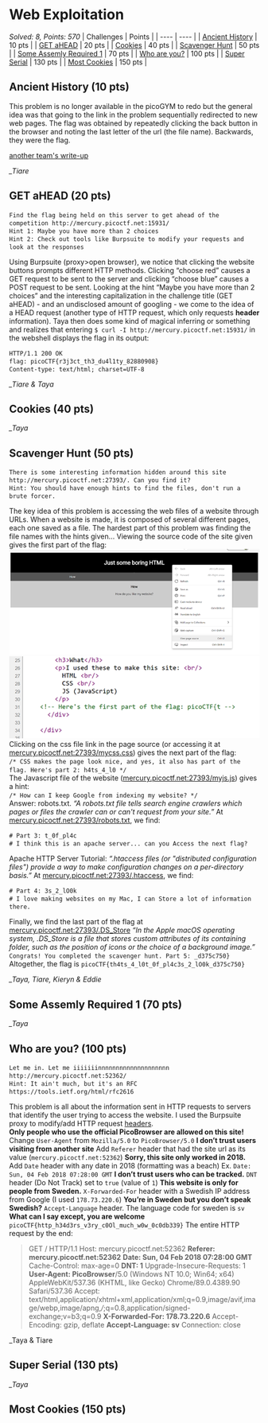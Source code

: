 # Web Exploitation

*Solved: 8, Points: 570*
| Challenges | Points |
| ---- | ---- |
| [Ancient History](#ancient-history-10-pts) | 10 pts |
| [GET aHEAD](#get-ahead-20-pts) | 20 pts |
| [Cookies](#cookies-40-pts) | 40 pts |
| [Scavenger Hunt](#scavenger-hunt-50-pts) | 50 pts |
| [Some Assemly Required 1](#some-assembly-required-1-70-pts) | 70 pts |
| [Who are you?](#who-are-you-100-points) | 100 pts |
| [Super Serial](#super-serial-130-pts) | 130 pts |
| [Most Cookies](#most-cookies-150-pts) | 150 pts |

## Ancient History (10 pts)

This problem is no longer available in the picoGYM to redo but the general idea was that going to the link in the problem sequentially redirected to new web pages. The flag was obtained by repeatedly clicking the back button in the browser and noting the last letter of the url (the file name). Backwards, they were the flag.

[another team's write-up](https://github.com/vivian-dai/PicoCTF2021-Writeup/blob/main/Web%20Exploitation/Ancient%20History/Ancient%20History.md)

*_Tiare*

## GET aHEAD (20 pts)

    Find the flag being held on this server to get ahead of the competition http://mercury.picoctf.net:15931/
    Hint 1: Maybe you have more than 2 choices
    Hint 2: Check out tools like Burpsuite to modify your requests and look at the responses
Using Burpsuite (proxy>open browser), we notice that clicking the website buttons prompts different HTTP methods. Clicking “choose red” causes a GET request to be sent to the server and clicking “choose blue” causes a POST request to be sent.
Looking at the hint “Maybe you have more than 2 choices” and the interesting capitalization in the challenge title (GET aHEAD) - and an undisclosed amount of googling - we come to the idea of a HEAD request (another type of HTTP request, which only requests __header__ information).
Taya then does some kind of magical inferring or something and realizes that entering `$ curl -I http://mercury.picoctf.net:15931/` in the webshell displays the flag in its output:
    
    HTTP/1.1 200 OK
    flag: picoCTF{r3j3ct_th3_du4l1ty_82880908}
    Content-type: text/html; charset=UTF-8

*_Tiare & Taya*

## Cookies (40 pts)

*_Taya*

## Scavenger Hunt (50 pts)

    There is some interesting information hidden around this site http://mercury.picoctf.net:27393/. Can you find it?
    Hint: You should have enough hints to find the files, don't run a brute forcer.
The key idea of this problem is accessing the web files of a website through URLs. When a website is made, it is composed of several different pages, each one saved as a file. The hardest part of this problem was finding the file names with the hints given…
Viewing the source code of the site given gives the first part of the flag:
![scavenger hunt 1](./pictures/scavenger-hunt-1.png "To view a page's source code")
![scavenger hunt 2](./pictures/scavenger-hunt-2.png "Part of the page's source code")
Clicking on the css file link in the page source (or accessing it at [mercury.picoctf.net:27393/mycss.css](http://mercury.picoctf.net:27393/mycss.css)) gives the next part of the flag:  
`/* CSS makes the page look nice, and yes, it also has part of the flag. Here's part 2: h4ts_4_l0 */`  
The Javascript file of the website ([mercury.picoctf.net:27393/myjs.js](http://mercury.picoctf.net:27393/myjs.js)) gives a hint:  
`/* How can I keep Google from indexing my website? */`  
Answer: robots.txt. *“A robots.txt file tells search engine crawlers which pages or files the crawler can or can't request from your site.”* At [mercury.picoctf.net:27393/robots.txt](http://mercury.picoctf.net:27393/robots.txt), we find:
    
    # Part 3: t_0f_pl4c
    # I think this is an apache server... can you Access the next flag?
    
Apache HTTP Server Tutorial: *“.htaccess files (or "distributed configuration files") provide a way to make configuration changes on a per-directory basis.”* At [mercury.picoctf.net:27393/.htaccess](http://mercury.picoctf.net:27393/.htaccess), we find:

    # Part 4: 3s_2_lO0k
    # I love making websites on my Mac, I can Store a lot of information there.
Finally, we find the last part of the flag at [mercury.picoctf.net:27393/.DS_Store](http://mercury.picoctf.net:27393/.DS_Store) *“In the Apple macOS operating system, .DS_Store is a file that stores custom attributes of its containing folder, such as the position of icons or the choice of a background image.”*  
`Congrats! You completed the scavenger hunt. Part 5: _d375c750}`
Altogether, the flag is  `picoCTF{th4ts_4_l0t_0f_pl4c3s_2_lO0k_d375c750}`

*_Taya, Tiare, Kieryn & Eddie*

## Some Assemly Required 1 (70 pts)

*_Taya*

## Who are you? (100 pts)

    Let me in. Let me iiiiiiinnnnnnnnnnnnnnnnnnnn http://mercury.picoctf.net:52362/
    Hint: It ain't much, but it's an RFC https://tools.ietf.org/html/rfc2616
This problem is all about the information sent in HTTP requests to servers that identify the user trying to access the website. I used the Burpsuite proxy to modify/add HTTP request [headers](https://en.wikipedia.org/wiki/List_of_HTTP_header_fields).  
__Only people who use the official PicoBrowser are allowed on this site!__  
Change `User-Agent` from `Mozilla/5.0` to `PicoBrowser/5.0`
__I don’t trust users visiting from another site__
Add `Referer` header that had the site url as its value (`mercury.picoctf.net:52362`) 
__Sorry, this site only worked in 2018.__
Add `Date` header with any date in 2018 (formatting was a beach) Ex. `Date: Sun, 04 Feb 2018 07:28:00 GMT`
__I don’t trust users who can be tracked.__
`DNT` header (Do Not Track) set to `true` (value of `1`)
__This website is only for people from Sweden.__
`X-Forwarded-For` header with a Swedish IP address from Google (I used `178.73.220.6`)
__You’re in Sweden but you don’t speak Swedish?__
`Accept-Language` header. The language code for sweden is `sv`
__What can I say except, you are welcome__
`picoCTF{http_h34d3rs_v3ry_c0Ol_much_w0w_0c0db339}`
The entire HTTP request by the end:
>GET / HTTP/1.1
Host: mercury.picoctf.net:52362
__Referer: mercury.picoctf.net:52362__
__Date: Sun, 04 Feb 2018 07:28:00 GMT__
Cache-Control: max-age=0
__DNT: 1__
Upgrade-Insecure-Requests: 1
__User-Agent: PicoBrowser__/5.0 (Windows NT 10.0; Win64; x64) AppleWebKit/537.36 (KHTML, like Gecko) Chrome/89.0.4389.90 Safari/537.36
Accept: text/html,application/xhtml+xml,application/xml;q=0.9,image/avif,image/webp,image/apng,*/*;q=0.8,application/signed-exchange;v=b3;q=0.9
__X-Forwarded-For: 178.73.220.6__
Accept-Encoding: gzip, deflate
__Accept-Language: sv__
Connection: close

_Taya & Tiare



## Super Serial (130 pts)

*_Taya*

## Most Cookies (150 pts)